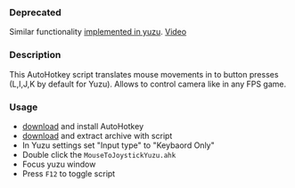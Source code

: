 ### Deprecated
  Similar functionality [implemented in yuzu](https://github.com/yuzu-emu/yuzu/pull/5869). [Video](https://www.youtube.com/watch?v=3G597nwOLDI)

### Description

This AutoHotkey script translates mouse movements in to button presses (L,I,J,K by default for Yuzu). Allows to control camera like in any FPS game.

### Usage
* [download](https://www.autohotkey.com/) and install AutoHotkey 
* [download](https://github.com/0x384c0/MouseToJoystickYuzu/archive/master.zip) and extract archive with script
* In Yuzu settings set "Input type" to "Keybaord Only"
* Double click the `MouseToJoystickYuzu.ahk`
* Focus yuzu window
* Press `F12` to toggle script
